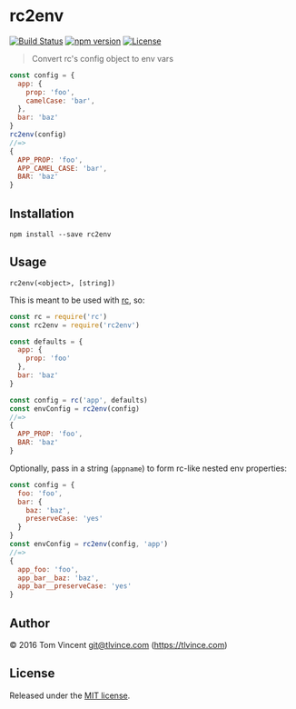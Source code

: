 # rc2env

[![Build Status][travis-image]][travis-url]
[![npm version][npm-image]][npm-url]
[![License][license-image]][license-url]

[travis-url]: https://travis-ci.org/tlvince/rc2env
[travis-image]: https://img.shields.io/travis/tlvince/rc2env.svg
[npm-url]: https://www.npmjs.com/package/rc2env
[npm-image]: https://img.shields.io/npm/v/rc2env.svg
[license-url]: https://opensource.org/licenses/MIT
[license-image]: https://img.shields.io/npm/l/rc2env.svg

> Convert rc's config object to env vars

```js
const config = {
  app: {
    prop: 'foo',
    camelCase: 'bar',
  },
  bar: 'baz'
}
rc2env(config)
//=>
{
  APP_PROP: 'foo',
  APP_CAMEL_CASE: 'bar',
  BAR: 'baz'
}
```

## Installation

```shell
npm install --save rc2env
```

## Usage

`rc2env(<object>, [string])`

This is meant to be used with [rc][], so:

```js
const rc = require('rc')
const rc2env = require('rc2env')

const defaults = {
  app: {
    prop: 'foo'
  },
  bar: 'baz'
}

const config = rc('app', defaults)
const envConfig = rc2env(config)
//=>
{
  APP_PROP: 'foo',
  BAR: 'baz'
}
```

Optionally, pass in a string (`appname`) to form rc-like nested env properties:

```js
const config = {
  foo: 'foo',
  bar: {
    baz: 'baz',
    preserveCase: 'yes'
  }
}
const envConfig = rc2env(config, 'app')
//=>
{
  app_foo: 'foo',
  app_bar__baz: 'baz',
  app_bar__preserveCase: 'yes'
}
```

[rc]: https://github.com/dominictarr/rc

## Author

© 2016 Tom Vincent <git@tlvince.com> (https://tlvince.com)

## License

Released under the [MIT license](http://tlvince.mit-license.org).
